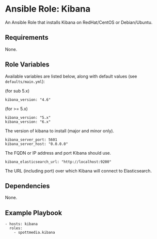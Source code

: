 # Ansible Role: Kibana


An Ansible Role that installs Kibana on RedHat/CentOS or Debian/Ubuntu.

## Requirements

None.

## Role Variables

Available variables are listed below, along with default values (see `defaults/main.yml`):

(for sub 5.x)

    kibana_version: "4.6"
    
(for >= 5.x)    

    kibana_version: "5.x"    
    kibana_version: "6.x"

The version of kibana to install (major and minor only).

    kibana_server_port: 5601
    kibana_server_host: "0.0.0.0"

The FQDN or IP address and port Kibana should use.

    kibana_elasticsearch_url: "http://localhost:9200"

The URL (including port) over which Kibana will connect to Elasticsearch.

## Dependencies

None.

## Example Playbook

    - hosts: kibana
      roles:
        - spottmedia.kibana
